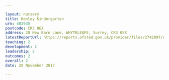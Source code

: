 ```yaml
---

layout: nursery
title: Kenley Kindergarten
urn: 402935
postcode: CR3 0EX
address: 20 New Barn Lane, WHYTELEAFE, Surrey, CR3 0EX
latestReportUrl: https://reports.ofsted.gov.uk/provider/files/2742097/urn/402935.pdf
teaching: 2
development: 2
leadership: 2
outcomes: 2
overall: 2
date: 20 November 2017

---
```

